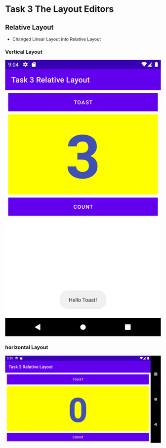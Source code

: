 # Task 3 The Layout Editors
## Relative Layout
- Changed Linear Layout into Relative Layout
### Vertical Layout
![alt text](RLayout.png)

### horizontal Layout
![alt text](H1.png)
